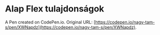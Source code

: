# Alap Flex tulajdonságok

A Pen created on CodePen.io. Original URL: [https://codepen.io/nagy-tam-s/pen/XWNapdz](https://codepen.io/nagy-tam-s/pen/XWNapdz).


